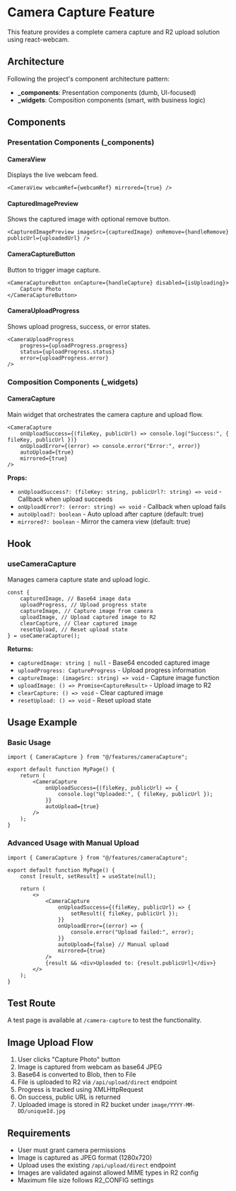 # Camera Capture Feature

This feature provides a complete camera capture and R2 upload solution using react-webcam.

## Architecture

Following the project's component architecture pattern:

- **\_components**: Presentation components (dumb, UI-focused)
- **\_widgets**: Composition components (smart, with business logic)

## Components

### Presentation Components (\_components)

#### CameraView

Displays the live webcam feed.

```tsx
<CameraView webcamRef={webcamRef} mirrored={true} />
```

#### CapturedImagePreview

Shows the captured image with optional remove button.

```tsx
<CapturedImagePreview imageSrc={capturedImage} onRemove={handleRemove} publicUrl={uploadedUrl} />
```

#### CameraCaptureButton

Button to trigger image capture.

```tsx
<CameraCaptureButton onCapture={handleCapture} disabled={isUploading}>
    Capture Photo
</CameraCaptureButton>
```

#### CameraUploadProgress

Shows upload progress, success, or error states.

```tsx
<CameraUploadProgress
    progress={uploadProgress.progress}
    status={uploadProgress.status}
    error={uploadProgress.error}
/>
```

### Composition Components (\_widgets)

#### CameraCapture

Main widget that orchestrates the camera capture and upload flow.

```tsx
<CameraCapture
    onUploadSuccess={(fileKey, publicUrl) => console.log("Success:", { fileKey, publicUrl })}
    onUploadError={(error) => console.error("Error:", error)}
    autoUpload={true}
    mirrored={true}
/>
```

**Props:**

- `onUploadSuccess?: (fileKey: string, publicUrl?: string) => void` - Callback when upload succeeds
- `onUploadError?: (error: string) => void` - Callback when upload fails
- `autoUpload?: boolean` - Auto upload after capture (default: true)
- `mirrored?: boolean` - Mirror the camera view (default: true)

## Hook

### useCameraCapture

Manages camera capture state and upload logic.

```tsx
const {
    capturedImage, // Base64 image data
    uploadProgress, // Upload progress state
    captureImage, // Capture image from camera
    uploadImage, // Upload captured image to R2
    clearCapture, // Clear captured image
    resetUpload, // Reset upload state
} = useCameraCapture();
```

**Returns:**

- `capturedImage: string | null` - Base64 encoded captured image
- `uploadProgress: CaptureProgress` - Upload progress information
- `captureImage: (imageSrc: string) => void` - Capture image function
- `uploadImage: () => Promise<CaptureResult>` - Upload image to R2
- `clearCapture: () => void` - Clear captured image
- `resetUpload: () => void` - Reset upload state

## Usage Example

### Basic Usage

```tsx
import { CameraCapture } from "@/features/cameraCapture";

export default function MyPage() {
    return (
        <CameraCapture
            onUploadSuccess={(fileKey, publicUrl) => {
                console.log("Uploaded:", { fileKey, publicUrl });
            }}
            autoUpload={true}
        />
    );
}
```

### Advanced Usage with Manual Upload

```tsx
import { CameraCapture } from "@/features/cameraCapture";

export default function MyPage() {
    const [result, setResult] = useState(null);

    return (
        <>
            <CameraCapture
                onUploadSuccess={(fileKey, publicUrl) => {
                    setResult({ fileKey, publicUrl });
                }}
                onUploadError={(error) => {
                    console.error("Upload failed:", error);
                }}
                autoUpload={false} // Manual upload
                mirrored={true}
            />
            {result && <div>Uploaded to: {result.publicUrl}</div>}
        </>
    );
}
```

## Test Route

A test page is available at `/camera-capture` to test the functionality.

## Image Upload Flow

1. User clicks "Capture Photo" button
2. Image is captured from webcam as base64 JPEG
3. Base64 is converted to Blob, then to File
4. File is uploaded to R2 via `/api/upload/direct` endpoint
5. Progress is tracked using XMLHttpRequest
6. On success, public URL is returned
7. Uploaded image is stored in R2 bucket under `image/YYYY-MM-DD/uniqueId.jpg`

## Requirements

- User must grant camera permissions
- Image is captured as JPEG format (1280x720)
- Upload uses the existing `/api/upload/direct` endpoint
- Images are validated against allowed MIME types in R2 config
- Maximum file size follows R2_CONFIG settings
